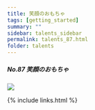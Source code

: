 ```yaml
---
title: 笑顔のおもちゃ
tags: [getting_started]
summary: ""
sidebar: talents_sidebar
permalink: talents_87.html
folder: talents
---
```



##### No.87 笑顔のおもちゃ

![](https://yt3.ggpht.com/ytc/AKedOLRYA1k7KQfslaSfcNfC1MmzlaDGaqquxgjouBGC=s176-c-k-c0x00ffffff-no-rj)





{% include links.html %}
